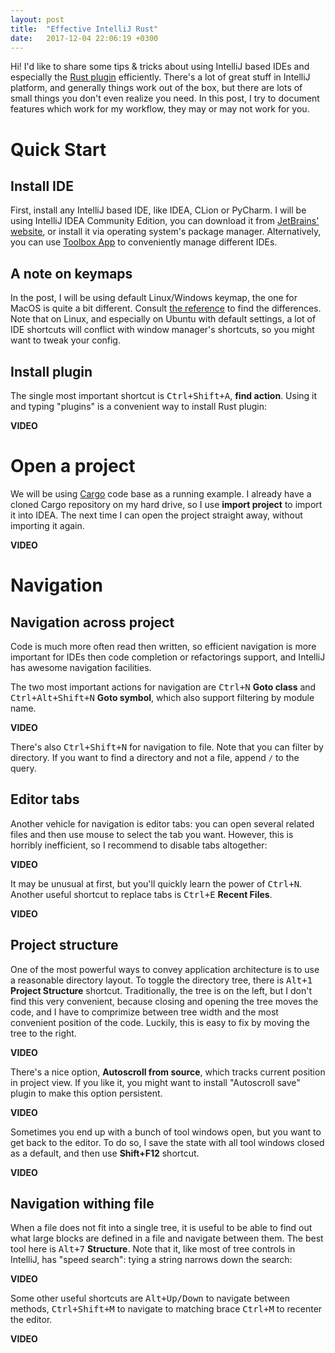 ```yaml
---
layout: post
title:  "Effective IntelliJ Rust"
date:   2017-12-04 22:06:19 +0300
---
```


Hi! I'd like to share some tips & tricks about using IntelliJ based IDEs and
especially the [Rust plugin] efficiently. There's a lot of great stuff in 
IntelliJ platform, and generally things work out of the box, but there are
lots of small things you don't even realize you need. In this post, I try to
document features which work for my workflow, they may or may not work for you.


[Rust plugin]: https://github.com/intellij-rust/intellij-rust


# Quick Start


## Install IDE

First, install any IntelliJ based IDE, like IDEA, CLion or PyCharm. I will be 
using IntelliJ IDEA Community Edition, you can download it from 
[JetBrains' website][IDEA], or install it via operating system's package manager. 
Alternatively, you can use [Toolbox App] to conveniently manage different IDEs.

[IDEA]: https://www.jetbrains.com/idea/
[Toolbox App]: https://www.jetbrains.com/toolbox/app/


## A note on keymaps

In the post, I will be using default Linux/Windows keymap, the one for MacOS is
quite a bit different. Consult [the reference][keymap] to find the differences.
Note that on Linux, and especially on Ubuntu with default settings, a lot of IDE
shortcuts will conflict with window manager's shortcuts, so you might want to 
tweak your config.


[keymap]: https://resources.jetbrains.com/storage/products/intellij-idea/docs/IntelliJIDEA_ReferenceCard.pdf


## Install plugin

The single most important shortcut is <kbd>Ctrl+Shift+A</kbd>, **find action**.
Using it and typing "plugins" is a convenient way to install Rust plugin:

**VIDEO**


# Open a project

We will be using [Cargo] code base as a running example. I already have a cloned
Cargo repository on my hard drive, so I use **import project** to import it into
IDEA. The next time I can open the project straight away, without importing it
again.

**VIDEO**


# Navigation


## Navigation across project

Code is much more often read then written, so efficient navigation is more
important  for IDEs then code completion or refactorings support, and IntelliJ
has awesome navigation facilities. 

The two most important actions for navigation are <kbd>Ctrl+N</kbd> **Goto
class** and <kbd>Ctrl+Alt+Shift+N</kbd> **Goto symbol**, which also support 
filtering by module name.

**VIDEO**

There's also <kbd>Ctrl+Shift+N</kbd> for navigation to file. Note that you can
filter by directory. If you want to find a directory and not a file, append `/` 
to the query.


## Editor tabs

Another vehicle for navigation is editor tabs: you can open several related 
files and then use mouse to select the tab you want. However, this is horribly
inefficient, so I recommend to disable tabs altogether:

**VIDEO**

It may be unusual at first, but you'll quickly learn the power of
<kbd>Ctrl+N</kbd>. Another useful shortcut to replace tabs is <kbd>Ctrl+E</kbd> 
**Recent Files**.

**VIDEO**


## Project structure

One of the most powerful ways to convey application architecture is to use a 
reasonable directory layout. To toggle the directory tree, there is 
<kbd>Alt+1</kbd> **Project Structure** shortcut. Traditionally, the tree is on
the left, but I don't find this very convenient, because closing and opening the
tree moves the code, and I have to comprimize between tree width and the most
convenient position of the code. Luckily, this is easy to fix by moving the tree
to the right.

**VIDEO**

There's a nice option, **Autoscroll from source**, which tracks current position
in project view. If you like it, you might want to install "Autoscroll save" 
plugin to make this option persistent.

**VIDEO**

Sometimes you end up with a bunch of tool windows open, but you want to get back
to the editor. To do so, I save the state with all tool windows closed as a 
default, and then use **Shift+F12** shortcut.

**VIDEO**


## Navigation withing file

When a file does not fit into a single tree, it is useful to be able to find
out what large blocks are defined in a file and navigate between them. The best
tool here is <kbd>Alt+7</kbd> **Structure**. Note that it, like most of tree
controls in IntelliJ, has "speed search": tying a string narrows down the search:


**VIDEO**

Some other useful shortcuts are <kbd>Alt+Up/Down</kbd> to navigate between methods,
<kbd>Ctrl+Shift+M</kbd> to navigate to matching brace <kbd>Ctrl+M</kbd> to recenter
the editor.

**VIDEO**


[Cargo]: https://github.com/rust-lang/cargo
